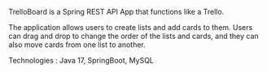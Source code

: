 TrelloBoard is a Spring REST API App that functions like a Trello.

The application allows users to create lists and add cards to them. Users can drag and drop to change the order of the lists and cards, and they can also move cards from one list to another.

Technologies : Java 17, SpringBoot, MySQL
